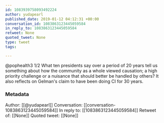 ```yaml
---
id: 1083939758093492224
author: yudapearl
published_date: 2019-01-12 04:12:31 +00:00
conversation_id: 1083863123445059584
in_reply_to: 1083863123445059584
retweet: None
quoted_tweet: None
type: tweet
tags:

---
```


@pophealth3 1/2
What ten presidents say over a period of 20 years tell us something about how the community as a whole viewed causation; a high priority challenge or a
nuisance that should better be handled by others? It also reflects on Gelman's claim to have been doing CI for 30 years.

### Metadata

Author: [[@yudapearl]]
Conversation: [[conversation-1083863123445059584]]
In reply to: [[1083863123445059584]]
Retweet of: [[None]]
Quoted tweet: [[None]]
